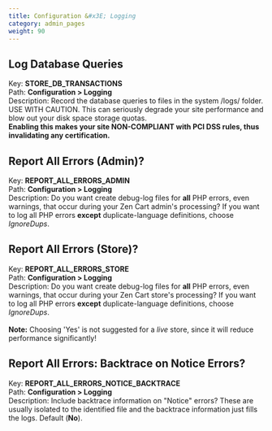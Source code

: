 ```yaml
---
title: Configuration &#x3E; Logging
category: admin_pages
weight: 90 
---
```


<h2 id="log_database_queries">Log Database Queries</h2>

<div class='indent'>Key: <b>STORE_DB_TRANSACTIONS</b><br />
Path: <b>Configuration > Logging</b><br />
Description: Record the database queries to files in the system /logs/ folder. USE WITH CAUTION. This can seriously degrade your site performance and blow out your disk space storage quotas.<br><strong>Enabling this makes your site NON-COMPLIANT with PCI DSS rules, thus invalidating any certification.</strong></div>


<h2 id="report_all_errors_admin">Report All Errors (Admin)?</h2>

<div class='indent'>Key: <b>REPORT_ALL_ERRORS_ADMIN</b><br />
Path: <b>Configuration > Logging</b><br />
Description: Do you want create debug-log files for <b>all</b> PHP errors, even warnings, that occur during your Zen Cart admin's processing?  If you want to log all PHP errors <b>except</b> duplicate-language definitions, choose <em>IgnoreDups</em>.</div>


<h2 id="report_all_errors_store">Report All Errors (Store)?</h2>

<div class='indent'>Key: <b>REPORT_ALL_ERRORS_STORE</b><br />
Path: <b>Configuration > Logging</b><br />
Description: Do you want create debug-log files for <b>all</b> PHP errors, even warnings, that occur during your Zen Cart store's processing?  If you want to log all PHP errors <b>except</b> duplicate-language definitions, choose <em>IgnoreDups</em>.<br /><br /><strong>Note:</strong> Choosing 'Yes' is not suggested for a <em>live</em> store, since it will reduce performance significantly!</div>


<h2 id="report_all_errors_backtrace_on_notice_errors">Report All Errors: Backtrace on Notice Errors?</h2>

<div class='indent'>Key: <b>REPORT_ALL_ERRORS_NOTICE_BACKTRACE</b><br />
Path: <b>Configuration > Logging</b><br />
Description: Include backtrace information on &quot;Notice&quot; errors?  These are usually isolated to the identified file and the backtrace information just fills the logs. Default (<b>No</b>).</div>


